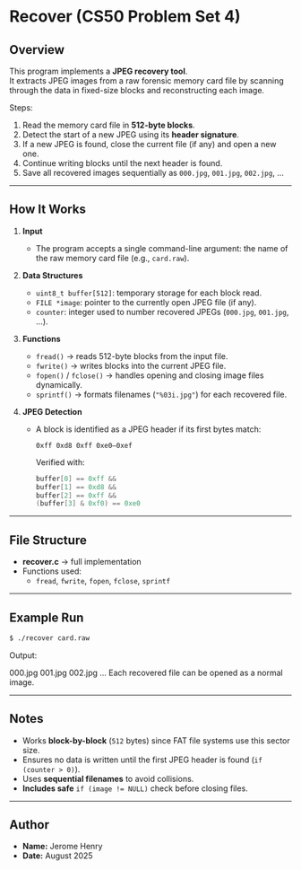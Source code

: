 # Recover (CS50 Problem Set 4)

## Overview
This program implements a **JPEG recovery tool**.  
It extracts JPEG images from a raw forensic memory card file by scanning through the data in fixed-size blocks and reconstructing each image.

Steps:
1. Read the memory card file in **512-byte blocks**.  
2. Detect the start of a new JPEG using its **header signature**.  
3. If a new JPEG is found, close the current file (if any) and open a new one.  
4. Continue writing blocks until the next header is found.  
5. Save all recovered images sequentially as `000.jpg`, `001.jpg`, `002.jpg`, …  

---

## How It Works

1. **Input**
   - The program accepts a single command-line argument: the name of the raw memory card file (e.g., `card.raw`).

2. **Data Structures**
   - `uint8_t buffer[512]`: temporary storage for each block read.  
   - `FILE *image`: pointer to the currently open JPEG file (if any).  
   - `counter`: integer used to number recovered JPEGs (`000.jpg`, `001.jpg`, …).  

3. **Functions**
   - `fread()` → reads 512-byte blocks from the input file.  
   - `fwrite()` → writes blocks into the current JPEG file.  
   - `fopen()` / `fclose()` → handles opening and closing image files dynamically.  
   - `sprintf()` → formats filenames (`"%03i.jpg"`) for each recovered file.  

4. **JPEG Detection**
   - A block is identified as a JPEG header if its first bytes match:  
     ```
     0xff 0xd8 0xff 0xe0–0xef
     ```
     Verified with:  
     ```c
     buffer[0] == 0xff &&
     buffer[1] == 0xd8 &&
     buffer[2] == 0xff &&
     (buffer[3] & 0xf0) == 0xe0
     ```

---

## File Structure
- **recover.c** → full implementation  
- Functions used:  
  - `fread`, `fwrite`, `fopen`, `fclose`, `sprintf`  

---

## Example Run

```bash
$ ./recover card.raw
```
Output:

000.jpg
001.jpg
002.jpg
...
Each recovered file can be opened as a normal image.

---

## Notes
- Works **block-by-block** (`512` bytes) since FAT file systems use this sector size.
- Ensures no data is written until the first JPEG header is found (`if (counter > 0)`).
- Uses **sequential filenames** to avoid collisions.
- **Includes safe** `if (image != NULL)` check before closing files.

---

## Author
- **Name:** Jerome Henry
- **Date:** August 2025